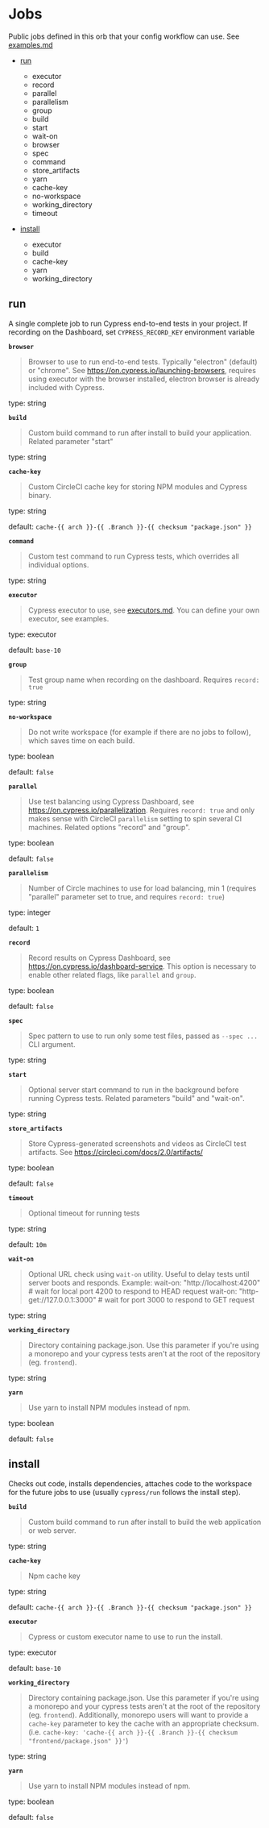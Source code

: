 # Jobs


Public jobs defined in this orb that your config workflow can use. See [examples.md](./examples.md)


 - [run](#run)
     - executor
     - record
     - parallel
     - parallelism
     - group
     - build
     - start
     - wait-on
     - browser
     - spec
     - command
     - store_artifacts
     - yarn
     - cache-key
     - no-workspace
     - working_directory
     - timeout
    
 - [install](#install)
     - executor
     - build
     - cache-key
     - yarn
     - working_directory
    

## run


A single complete job to run Cypress end-to-end tests in your project. If recording on the Dashboard, set `CYPRESS_RECORD_KEY` environment variable


**`browser`**

> Browser to use to run end-to-end tests. Typically "electron" (default) or "chrome".
> See https://on.cypress.io/launching-browsers, requires using executor with the browser installed,
> electron browser is already included with Cypress.


type: string


**`build`**

> Custom build command to run after install to build your application.
> Related parameter "start"


type: string


**`cache-key`**

> Custom CircleCI cache key for storing NPM modules and Cypress binary.


type: string


default: `cache-{{ arch }}-{{ .Branch }}-{{ checksum "package.json" }}`


**`command`**

> Custom test command to run Cypress tests, which overrides all individual options.


type: string


**`executor`**

> Cypress executor to use, see [executors.md](executors.md).
> You can define your own executor, see examples.


type: executor


default: `base-10`


**`group`**

> Test group name when recording on the dashboard. Requires `record: true`


type: string


**`no-workspace`**

> Do not write workspace (for example if there are no jobs to follow), which
> saves time on each build.


type: boolean


default: `false`


**`parallel`**

> Use test balancing using Cypress Dashboard,
> see https://on.cypress.io/parallelization. Requires `record: true` and
> only makes sense with CircleCI `parallelism` setting to spin several CI machines.
> Related options "record" and "group".


type: boolean


default: `false`


**`parallelism`**

> Number of Circle machines to use for load balancing, min 1
> (requires "parallel" parameter set to true, and requires `record: true`)


type: integer


default: `1`


**`record`**

> Record results on Cypress Dashboard, see https://on.cypress.io/dashboard-service.
> This option is necessary to enable other related flags, like `parallel` and `group`.


type: boolean


default: `false`


**`spec`**

> Spec pattern to use to run only some test files, passed as `--spec ...` CLI argument.


type: string


**`start`**

> Optional server start command to run in the background before running Cypress tests.
> Related parameters "build" and "wait-on".


type: string


**`store_artifacts`**

> Store Cypress-generated screenshots and videos as CircleCI test artifacts.
> See https://circleci.com/docs/2.0/artifacts/


type: boolean


default: `false`


**`timeout`**

> Optional timeout for running tests


type: string


default: `10m`


**`wait-on`**

> Optional URL check using `wait-on` utility. Useful to delay tests until server boots and responds.
> Example:
>   wait-on: "http://localhost:4200" # wait for local port 4200 to respond to HEAD request
>   wait-on: "http-get://127.0.0.1:3000" # wait for port 3000 to respond to GET request


type: string


**`working_directory`**

> Directory containing package.json. Use this parameter if you're using a monorepo and your
> cypress tests aren't at the root of the repository (eg. `frontend`).


type: string


**`yarn`**

> Use yarn to install NPM modules instead of npm.


type: boolean


default: `false`

## install


Checks out code, installs dependencies, attaches code to the workspace for the future jobs to use (usually `cypress/run` follows the install step). 


**`build`**

> Custom build command to run after install to build the web application or web server.


type: string


**`cache-key`**

> Npm cache key


type: string


default: `cache-{{ arch }}-{{ .Branch }}-{{ checksum "package.json" }}`


**`executor`**

> Cypress or custom executor name to use to run the install.


type: executor


default: `base-10`


**`working_directory`**

> Directory containing package.json. Use this parameter if you're using a monorepo and your
> cypress tests aren't at the root of the repository (eg. `frontend`). Additionally,
> monorepo users will want to provide a `cache-key` parameter to key the cache with an
> appropriate checksum. (i.e. `cache-key: 'cache-{{ arch }}-{{ .Branch }}-{{ checksum "frontend/package.json" }}'`)


type: string


**`yarn`**

> Use yarn to install NPM modules instead of npm.


type: boolean


default: `false`

